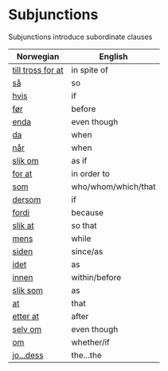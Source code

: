 # Subjunctions

Subjunctions introduce subordinate clauses

| Norwegian | English |
| --- | --- |
| [till tross for at](https://www.ordnett.no/search?language=no&phrase=till%20tross%20for%20at) | in spite of |
| [så](https://www.ordnett.no/search?language=no&phrase=så) | so |
| [hvis](https://www.ordnett.no/search?language=no&phrase=hvis) | if |
| [før](https://www.ordnett.no/search?language=no&phrase=før) | before |
| [enda](https://www.ordnett.no/search?language=no&phrase=enda) | even though |
| [da](https://www.ordnett.no/search?language=no&phrase=da) | when |
| [når](https://www.ordnett.no/search?language=no&phrase=når) | when |
| [slik om](https://www.ordnett.no/search?language=no&phrase=slik%20om) | as if |
| [for at](https://www.ordnett.no/search?language=no&phrase=for%20at) | in order to |
| [som](https://www.ordnett.no/search?language=no&phrase=som) | who/whom/which/that |
| [dersom](https://www.ordnett.no/search?language=no&phrase=dersom) | if |
| [fordi](https://www.ordnett.no/search?language=no&phrase=fordi) | because |
| [slik at](https://www.ordnett.no/search?language=no&phrase=slik%20at) | so that |
| [mens](https://www.ordnett.no/search?language=no&phrase=mens) | while |
| [siden](https://www.ordnett.no/search?language=no&phrase=siden) | since/as |
| [idet](https://www.ordnett.no/search?language=no&phrase=idet) | as |
| [innen](https://www.ordnett.no/search?language=no&phrase=innen) | within/before |
| [slik som](https://www.ordnett.no/search?language=no&phrase=slik%20som) | as |
| [at](https://www.ordnett.no/search?language=no&phrase=at) | that |
| [etter at](https://www.ordnett.no/search?language=no&phrase=etter%20at) | after |
| [selv om](https://www.ordnett.no/search?language=no&phrase=selv%20om) | even though |
| [om](https://www.ordnett.no/search?language=no&phrase=om) | whether/if |
| [jo...dess](https://www.ordnett.no/search?language=no&phrase=jo...dess) | the...the |


